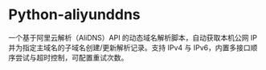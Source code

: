 # Python-aliyunddns
一个基于阿里云解析（AliDNS）API 的动态域名解析脚本，自动获取本机公网 IP 并为指定主域名的子域名创建/更新解析记录。支持 IPv4 与 IPv6，内置多接口顺序尝试与超时控制，可配置重试次数。
